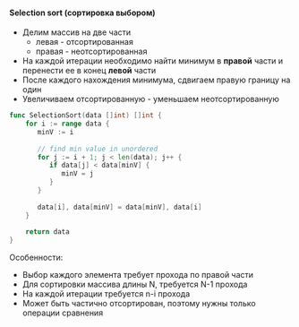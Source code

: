 #### Selection sort (сортировка выбором)
- Делим массив на две части
	 - левая - отсортированная
	 - правая - неотсортированная
- На каждой итерации необходимо найти минимум в **правой** части и перенести ее в конец **левой** части
- После каждого нахождения минимума, сдвигаем правую границу на один
- Увеличиваем отсортированную - уменьшаем неотсортированную

```go
func SelectionSort(data []int) []int {  
    for i := range data {  
       minV := i  
  
       // find min value in unordered  
       for j := i + 1; j < len(data); j++ {  
          if data[j] < data[minV] {  
             minV = j  
          }  
       }  
  
       data[i], data[minV] = data[minV], data[i]  
    }  
  
    return data  
}
```

Особенности:
- Выбор каждого элемента требует прохода по правой части
- Для сортировки массива длины N, требуется N-1 прохода
- На каждой итерации требуется n-i прохода
- Может быть частично отсортирован, поэтому нужны только операции сравнения
